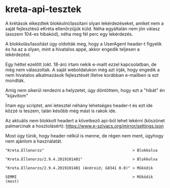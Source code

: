 # kreta-api-tesztek
A krétások elkezdtek blokkolni/lassítani olyan lekérdezéseket, amiket nem a saját fejlesztésű eKréta ellenőrzűjük küld.
Néha egyáltalán nem jön válasz (asszem 104-es hibakód), néha meg fél perc egy lekérdezés.

A blokkolás/lassítást úgy oldották meg, hogy a UserAgent header-t figyelik és ha az a olyan, mint a hivatalos appé, akkor engedik teljesen a lekérdezést.

Egy héttel ezelőtt (okt. 18-án) írtam nekik e-mailt ezzel kapcsolatban, de még nem válaszoltak. A saját weboldalukon még azt írják, hogy engedik a nem hivatalos alkalmazások fejlesztését illetve korábban e-mailben is ezt mondták.

Amíg nem sikerül rendezni a helyzetet, úgy döntöttem, hogy ezt a "hibát" én "kijavítom"

Írtam egy scriptet, ami letesztel néhány lehetséges header-t és ezt ide közzé is teszem, talán később még mást is rakok ide.

Az aktuális nem blokkolt headert a következő api-ból lehet lekérni (köszönet palmarcinak a hosztolásért): https://www.e-szivacs.org/mirror/settings.json

Most úgy tűnik, hogy header nélkül is menne, de régen nem ment, úgyhogy nem ajánlom a használatát.

```
"Kreta.Ellenorzo"                                       > Blokkolva

"Kreta.Ellenorzo/2.9.4.2019101401"                      > Blokkolva

"Kreta.Ellenorzo/2.9.4.2019101401 (Android; G8341 0.0)" > Működik

SEMMI                                                   > Működik (most)
```
